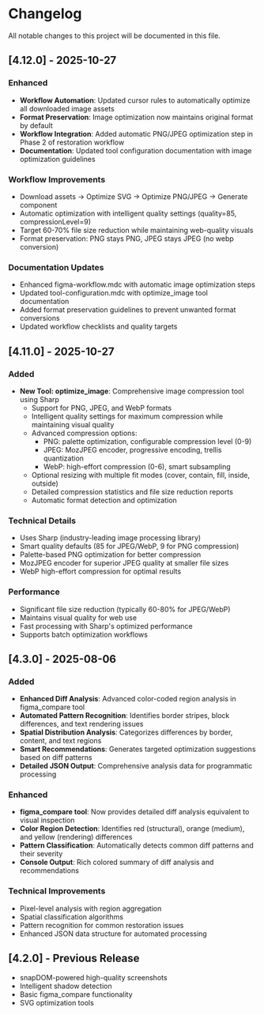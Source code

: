 # Changelog

All notable changes to this project will be documented in this file.

## [4.12.0] - 2025-10-27

### Enhanced
- **Workflow Automation**: Updated cursor rules to automatically optimize all downloaded image assets
- **Format Preservation**: Image optimization now maintains original format by default
- **Workflow Integration**: Added automatic PNG/JPEG optimization step in Phase 2 of restoration workflow
- **Documentation**: Updated tool configuration documentation with image optimization guidelines

### Workflow Improvements
- Download assets → Optimize SVG → Optimize PNG/JPEG → Generate component
- Automatic optimization with intelligent quality settings (quality=85, compressionLevel=9)
- Target 60-70% file size reduction while maintaining web-quality visuals
- Format preservation: PNG stays PNG, JPEG stays JPEG (no webp conversion)

### Documentation Updates
- Enhanced figma-workflow.mdc with automatic image optimization steps
- Updated tool-configuration.mdc with optimize_image tool documentation
- Added format preservation guidelines to prevent unwanted format conversions
- Updated workflow checklists and quality targets

## [4.11.0] - 2025-10-27

### Added
- **New Tool: optimize_image**: Comprehensive image compression tool using Sharp
  - Support for PNG, JPEG, and WebP formats
  - Intelligent quality settings for maximum compression while maintaining visual quality
  - Advanced compression options:
    - PNG: palette optimization, configurable compression level (0-9)
    - JPEG: MozJPEG encoder, progressive encoding, trellis quantization
    - WebP: high-effort compression (0-6), smart subsampling
  - Optional resizing with multiple fit modes (cover, contain, fill, inside, outside)
  - Detailed compression statistics and file size reduction reports
  - Automatic format detection and optimization

### Technical Details
- Uses Sharp (industry-leading image processing library)
- Smart quality defaults (85 for JPEG/WebP, 9 for PNG compression)
- Palette-based PNG optimization for better compression
- MozJPEG encoder for superior JPEG quality at smaller file sizes
- WebP high-effort compression for optimal results

### Performance
- Significant file size reduction (typically 60-80% for JPEG/WebP)
- Maintains visual quality for web use
- Fast processing with Sharp's optimized performance
- Supports batch optimization workflows

## [4.3.0] - 2025-08-06

### Added
- **Enhanced Diff Analysis**: Advanced color-coded region analysis in figma_compare tool
- **Automated Pattern Recognition**: Identifies border stripes, block differences, and text rendering issues
- **Spatial Distribution Analysis**: Categorizes differences by border, content, and text regions
- **Smart Recommendations**: Generates targeted optimization suggestions based on diff patterns
- **Detailed JSON Output**: Comprehensive analysis data for programmatic processing

### Enhanced
- **figma_compare tool**: Now provides detailed diff analysis equivalent to visual inspection
- **Color Region Detection**: Identifies red (structural), orange (medium), and yellow (rendering) differences
- **Pattern Classification**: Automatically detects common diff patterns and their severity
- **Console Output**: Rich colored summary of diff analysis and recommendations

### Technical Improvements
- Pixel-level analysis with region aggregation
- Spatial classification algorithms
- Pattern recognition for common restoration issues
- Enhanced JSON data structure for automated processing

## [4.2.0] - Previous Release
- snapDOM-powered high-quality screenshots
- Intelligent shadow detection
- Basic figma_compare functionality
- SVG optimization tools